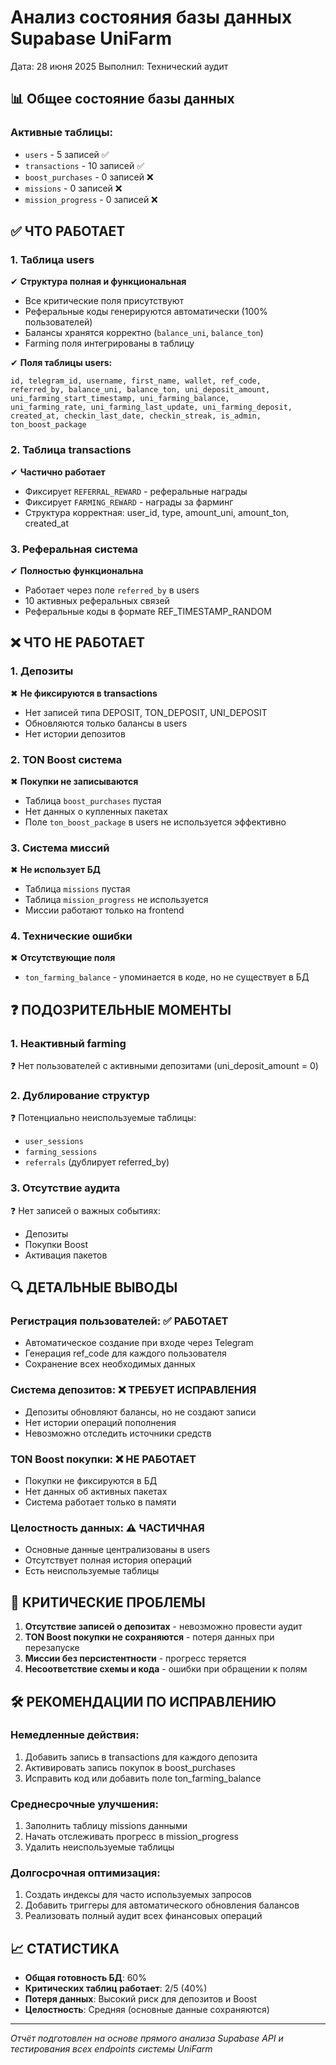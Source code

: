 # Анализ состояния базы данных Supabase UniFarm
Дата: 28 июня 2025
Выполнил: Технический аудит

## 📊 Общее состояние базы данных

### Активные таблицы:
- `users` - 5 записей ✅
- `transactions` - 10 записей ✅
- `boost_purchases` - 0 записей ❌
- `missions` - 0 записей ❌
- `mission_progress` - 0 записей ❌

## ✅ ЧТО РАБОТАЕТ

### 1. Таблица users
✔ **Структура полная и функциональная**
- Все критические поля присутствуют
- Реферальные коды генерируются автоматически (100% пользователей)
- Балансы хранятся корректно (`balance_uni`, `balance_ton`)
- Farming поля интегрированы в таблицу

✔ **Поля таблицы users:**
```
id, telegram_id, username, first_name, wallet, ref_code, 
referred_by, balance_uni, balance_ton, uni_deposit_amount,
uni_farming_start_timestamp, uni_farming_balance, 
uni_farming_rate, uni_farming_last_update, uni_farming_deposit,
created_at, checkin_last_date, checkin_streak, is_admin, 
ton_boost_package
```

### 2. Таблица transactions
✔ **Частично работает**
- Фиксирует `REFERRAL_REWARD` - реферальные награды
- Фиксирует `FARMING_REWARD` - награды за фарминг
- Структура корректная: user_id, type, amount_uni, amount_ton, created_at

### 3. Реферальная система
✔ **Полностью функциональна**
- Работает через поле `referred_by` в users
- 10 активных реферальных связей
- Реферальные коды в формате REF_TIMESTAMP_RANDOM

## ❌ ЧТО НЕ РАБОТАЕТ

### 1. Депозиты
✖ **Не фиксируются в transactions**
- Нет записей типа DEPOSIT, TON_DEPOSIT, UNI_DEPOSIT
- Обновляются только балансы в users
- Нет истории депозитов

### 2. TON Boost система
✖ **Покупки не записываются**
- Таблица `boost_purchases` пустая
- Нет данных о купленных пакетах
- Поле `ton_boost_package` в users не используется эффективно

### 3. Система миссий
✖ **Не использует БД**
- Таблица `missions` пустая
- Таблица `mission_progress` не используется
- Миссии работают только на frontend

### 4. Технические ошибки
✖ **Отсутствующие поля**
- `ton_farming_balance` - упоминается в коде, но не существует в БД

## ❓ ПОДОЗРИТЕЛЬНЫЕ МОМЕНТЫ

### 1. Неактивный farming
❓ Нет пользователей с активными депозитами (uni_deposit_amount = 0)

### 2. Дублирование структур
❓ Потенциально неиспользуемые таблицы:
- `user_sessions`
- `farming_sessions` 
- `referrals` (дублирует referred_by)

### 3. Отсутствие аудита
❓ Нет записей о важных событиях:
- Депозиты
- Покупки Boost
- Активация пакетов

## 🔍 ДЕТАЛЬНЫЕ ВЫВОДЫ

### Регистрация пользователей: ✅ РАБОТАЕТ
- Автоматическое создание при входе через Telegram
- Генерация ref_code для каждого пользователя
- Сохранение всех необходимых данных

### Система депозитов: ❌ ТРЕБУЕТ ИСПРАВЛЕНИЯ
- Депозиты обновляют балансы, но не создают записи
- Нет истории операций пополнения
- Невозможно отследить источники средств

### TON Boost покупки: ❌ НЕ РАБОТАЕТ
- Покупки не фиксируются в БД
- Нет данных об активных пакетах
- Система работает только в памяти

### Целостность данных: ⚠️ ЧАСТИЧНАЯ
- Основные данные централизованы в users
- Отсутствует полная история операций
- Есть неиспользуемые таблицы

## 📌 КРИТИЧЕСКИЕ ПРОБЛЕМЫ

1. **Отсутствие записей о депозитах** - невозможно провести аудит
2. **TON Boost покупки не сохраняются** - потеря данных при перезапуске
3. **Миссии без персистентности** - прогресс теряется
4. **Несоответствие схемы и кода** - ошибки при обращении к полям

## 🛠 РЕКОМЕНДАЦИИ ПО ИСПРАВЛЕНИЮ

### Немедленные действия:
1. Добавить запись в transactions для каждого депозита
2. Активировать запись покупок в boost_purchases
3. Исправить код или добавить поле ton_farming_balance

### Среднесрочные улучшения:
1. Заполнить таблицу missions данными
2. Начать отслеживать прогресс в mission_progress
3. Удалить неиспользуемые таблицы

### Долгосрочная оптимизация:
1. Создать индексы для часто используемых запросов
2. Добавить триггеры для автоматического обновления балансов
3. Реализовать полный аудит всех финансовых операций

## 📈 СТАТИСТИКА

- **Общая готовность БД**: 60%
- **Критических таблиц работает**: 2/5 (40%)
- **Потеря данных**: Высокий риск для депозитов и Boost
- **Целостность**: Средняя (основные данные сохраняются)

---
*Отчёт подготовлен на основе прямого анализа Supabase API и тестирования всех endpoints системы UniFarm*